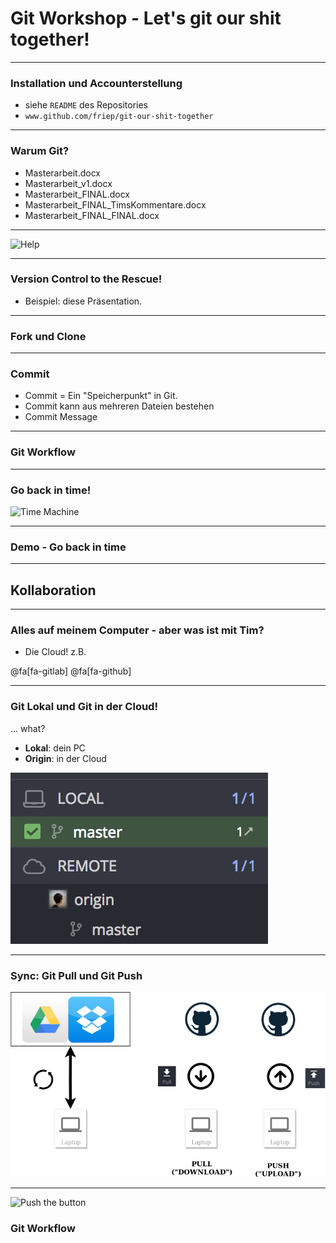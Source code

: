 # Git Workshop - Let's git our shit together!

--- 

### Installation und Accounterstellung
- siehe `README` des Repositories
- `www.github.com/friep/git-our-shit-together`


---

### Warum Git?

- Masterarbeit.docx
- Masterarbeit_v1.docx
- Masterarbeit_FINAL.docx
- Masterarbeit_FINAL_TimsKommentare.docx
- Masterarbeit_FINAL_FINAL.docx

---

![Help](https://media.giphy.com/media/phJ6eMRFYI6CQ/giphy.gif)

---

### Version Control to the Rescue!
- Beispiel: diese Präsentation. 

---

### Fork und Clone

---

### Commit
- Commit = Ein "Speicherpunkt" in Git. 
- Commit kann aus mehreren Dateien bestehen 
- Commit Message 

---

### Git Workflow

--- 

### Go back in time! 

![Time Machine](https://media.giphy.com/media/Vqvr9BGv1vhDi/giphy.gif)

--- 

### Demo - Go back in time 

---

## Kollaboration 

--- 

### Alles auf meinem Computer - aber was ist mit Tim?

- Die Cloud! z.B.

@fa[fa-gitlab]
@fa[fa-github]

---

### Git Lokal und Git in der Cloud! 

... what? 

- **Lokal**: dein PC
- **Origin**: in der Cloud

![Gitkraken Origin Master](images/gitkraken_origin_lokal.png)

---


### Sync: Git Pull und Git Push

![Push Pull](images/push_pull.png)

---

![Push the button](https://media.giphy.com/media/139lMwJ9ow7bKE/giphy.gif)


### Git Workflow